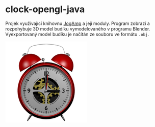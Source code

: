 # clock-opengl-java

Projek využívající knihovnu [JogAmp](https://jogamp.org/) a její moduly. Program zobrazí a rozpohybuje 3D model budíku vymodelovaného v programu Blender. Vyexportovaný model budíku je načítán ze souboru ve formátu ```.obj```.

![3D model budíku](/src/main/resources/images/icon256.png)
